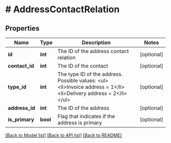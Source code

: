 # # AddressContactRelation

## Properties

Name | Type | Description | Notes
------------ | ------------- | ------------- | -------------
**id** | **int** | The ID of the address contact relation | [optional]
**contact_id** | **int** | The ID of the contact | [optional]
**type_id** | **int** | The type ID of the address. Possible values: &lt;ul&gt; &lt;li&gt;Invoice address &#x3D; 1&lt;/li&gt; &lt;li&gt;Delivery address &#x3D; 2&lt;/li&gt; &lt;/ul&gt; | [optional]
**address_id** | **int** | The ID of the address | [optional]
**is_primary** | **bool** | Flag that indicates if the address is primary | [optional]

[[Back to Model list]](../../README.md#models) [[Back to API list]](../../README.md#endpoints) [[Back to README]](../../README.md)
